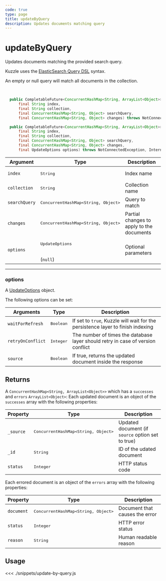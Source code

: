 ```yaml
---
code: true
type: page
title: updateByQuery
description: Updates documents matching query
---
```


# updateByQuery

Updates documents matching the provided search query.

Kuzzle uses the [ElasticSearch Query DSL](https://www.elastic.co/guide/en/elasticsearch/reference/7.4/query-dsl.html) syntax.

An empty or null query will match all documents in the collection.

<br/>

```java
  public CompletableFuture<ConcurrentHashMap<String, ArrayList<Object>>> updateByQuery(
      final String index,
      final String collection,
      final ConcurrentHashMap<String, Object> searchQuery,
      final ConcurrentHashMap<String, Object> changes) throws NotConnectedException, InternalException

  public CompletableFuture<ConcurrentHashMap<String, ArrayList<Object>>> updateByQuery(
      final String index,
      final String collection,
      final ConcurrentHashMap<String, Object> searchQuery,
      final ConcurrentHashMap<String, Object> changes,
      final UpdateOptions options) throws NotConnectedException, InternalException
```

| Argument           | Type                                         | Description     |
| ------------------ | -------------------------------------------- | --------------- |
| `index`            | <pre>String</pre>                            | Index name      |
| `collection`       | <pre>String</pre>                            | Collection name |
| `searchQuery`      | <pre>ConcurrentHashMap<String, Object></pre> | Query to match  |
| `changes`          | <pre>ConcurrentHashMap<String, Object></pre> | Partial changes to apply to the documents |
| `options`          | <pre>UpdateOptions</pre><br>(`null`)         | Optional parameters               |

---

### options

A [UpdateOptions](/sdk/java/3/core-classes/update-options) object.

The following options can be set:

| Arguments          | Type                                         | Description                       |
| ------------------ | -------------------------------------------- | --------------------------------- |
| `waitForRefresh`   | <pre>Boolean</pre>                           | If set to `true`, Kuzzle will wait for the persistence layer to finish indexing|
| `retryOnConflict`  | <pre>Integer</pre>                           | The number of times the database layer should retry in case of version conflict |
| `source`           | <pre>Boolean</pre>                           | If true, returns the updated document inside the response |

## Returns

A `ConcurrentHashMap<String, ArrayList<Object>>` which has a `successes` and `errors` `ArrayList<Object>`:
Each updated document is an object of the `successes` array with the following properties:

| Property     | Type                                         | Description                      |
|------------- |--------------------------------------------- |--------------------------------- |
| `_source`    | <pre>ConcurrentHashMap<String, Object></pre> | Updated document (if `source` option set to true)  |
| `_id`        | <pre>String</pre>                            | ID of the udated document                   |
| `status`     | <pre>Integer</pre>                           | HTTP status code |

Each errored document is an object of the `errors` array with the following properties:

| Property     | Type                                         | Description                      |
|------------- |--------------------------------------------- |--------------------------------- |
| `document`   | <pre>ConcurrentHashMap<String, Object></pre> | Document that causes the error   |
| `status`     | <pre>Integer</pre>                           | HTTP error status                |
| `reason`     | <pre>String</pre>                            | Human readable reason |

## Usage

<<< ./snippets/update-by-query.js